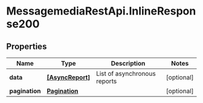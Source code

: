 # MessagemediaRestApi.InlineResponse200

## Properties
Name | Type | Description | Notes
------------ | ------------- | ------------- | -------------
**data** | [**[AsyncReport]**](AsyncReport.md) | List of asynchronous reports | [optional] 
**pagination** | [**Pagination**](Pagination.md) |  | [optional] 


